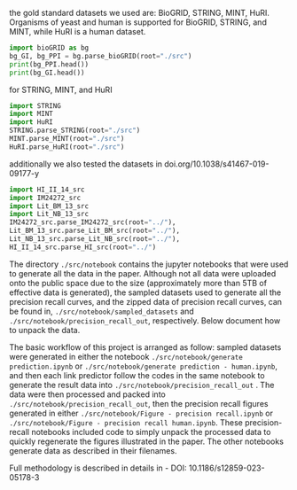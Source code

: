 the gold standard datasets we used are: BioGRID, STRING, MINT, HuRI. Organisms of yeast and human is supported for BioGRID, STRING, and MINT, while HuRI is a human dataset.

```python
import bioGRID as bg
bg_GI, bg_PPI = bg.parse_bioGRID(root="./src")
print(bg_PPI.head())
print(bg_GI.head())
```

for STRING, MINT, and HuRI
```python
import STRING
import MINT
import HuRI
STRING.parse_STRING(root="./src")
MINT.parse_MINT(root="./src")
HuRI.parse_HuRI(root="./src")
```

additionally we also tested the datasets in doi.org/10.1038/s41467-019-09177-y
```python
import HI_II_14_src
import IM24272_src
import Lit_BM_13_src
import Lit_NB_13_src
IM24272_src.parse_IM24272_src(root="../"),
Lit_BM_13_src.parse_Lit_BM_src(root="../"),
Lit_NB_13_src.parse_Lit_NB_src(root="../"),
HI_II_14_src.parse_HI_src(root="../")
```

The directory ```./src/notebook``` contains the jupyter notebooks that were used to generate all the data in the paper. Although not all data were uploaded onto the public space due to the size (approximately more than 5TB of effective data is generated), the sampled datasets used to generate all the precision recall curves, and the zipped data of precision recall curves, can be found in, ```./src/notebook/sampled_datasets``` and ```./src/notebook/precision_recall_out```, respectively. Below document how to unpack the data.

The basic workflow of this project is arranged as follow: sampled datasets were generated in either the notebook ```./src/notebook/generate prediction.ipynb``` or ```./src/notebook/generate prediction - human.ipynb```, and then each link predictor follow the codes in the same notebook to generate the result data into ```./src/notebook/precision_recall_out``` . The data were then processed and packed into ```./src/notebook/precision_recall_out```, then the precision recall figures generated in either ```./src/notebook/Figure - precision recall.ipynb``` or ```./src/notebook/Figure - precision recall human.ipynb```. These precision-recall notebooks included code to simply unpack the processed data to quickly regenerate the figures illustrated in the paper. The other notebooks generate data as described in their filenames.

Full methodology is described in details in - DOI: 10.1186/s12859-023-05178-3